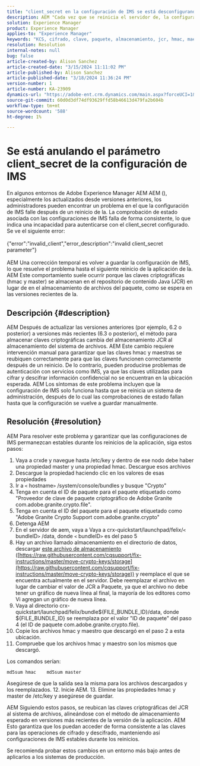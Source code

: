 ```yaml
---
title: "client_secret en la configuración de IMS se está desconfigurando"
description: AEM "Cada vez que se reinicia el servidor de, la configuración de IMS deja de funcionar y el usuario debe entrar en la configuración y volver a guardarla".
solution: Experience Manager
product: Experience Manager
applies-to: "Experience Manager"
keywords: "KCS, cifrado, clave, paquete, almacenamiento, jcr, hmac, maestro"
resolution: Resolution
internal-notes: null
bug: false
article-created-by: Alison Sanchez
article-created-date: "3/15/2024 11:11:02 PM"
article-published-by: Alison Sanchez
article-published-date: "3/18/2024 11:36:24 PM"
version-number: 1
article-number: KA-23909
dynamics-url: "https://adobe-ent.crm.dynamics.com/main.aspx?forceUCI=1&pagetype=entityrecord&etn=knowledgearticle&id=10374947-21e3-ee11-904c-6045bd006b25"
source-git-commit: 60d0d3df74df93629ffd58b46613d479fa2b604b
workflow-type: tm+mt
source-wordcount: '588'
ht-degree: 1%

---
```


# Se está anulando el parámetro client_secret de la configuración de IMS


En algunos entornos de Adobe Experience Manager AEM AEM (), especialmente los actualizados desde versiones anteriores, los administradores pueden encontrar un problema en el que la configuración de IMS falle después de un reinicio de la. La comprobación de estado asociada con las configuraciones de IMS falla de forma consistente, lo que indica una incapacidad para autenticarse con el client_secret configurado. Se ve el siguiente error:
<br><br>{&quot;error&quot;:&quot;invalid_client&quot;,&quot;error_description&quot;:&quot;invalid client_secret parameter&quot;}<br><br>
AEM Una corrección temporal es volver a guardar la configuración de IMS, lo que resuelve el problema hasta el siguiente reinicio de la aplicación de la. AEM Este comportamiento suele ocurrir porque las claves criptográficas (hmac y master) se almacenan en el repositorio de contenido Java (JCR) en lugar de en el almacenamiento de archivos del paquete, como se espera en las versiones recientes de la.

## Descripción {#description}


AEM Después de actualizar las versiones anteriores (por ejemplo, 6.2 o posterior) a versiones más recientes (6.3 o posterior), el método para almacenar claves criptográficas cambia del almacenamiento JCR al almacenamiento del sistema de archivos. AEM Este cambio requiere intervención manual para garantizar que las claves hmac y maestras se reubiquen correctamente para que las claves funcionen correctamente después de un reinicio. De lo contrario, pueden producirse problemas de autenticación con servicios como IMS, ya que las claves utilizadas para cifrar y descifrar información confidencial no se encuentran en la ubicación esperada. AEM Los síntomas de este problema incluyen que la configuración de IMS solo funciona hasta que se reinicia un sistema de administración, después de lo cual las comprobaciones de estado fallan hasta que la configuración se vuelve a guardar manualmente.


## Resolución {#resolution}


AEM Para resolver este problema y garantizar que las configuraciones de IMS permanezcan estables durante los reinicios de la aplicación, siga estos pasos:

1. Vaya a crxde y navegue hasta /etc/key y dentro de ese nodo debe haber una propiedad master y una propiedad hmac. Descargue esos archivos
2. Descargue la propiedad haciendo clic en los valores de esas propiedades
3. Ir a `<` hostname`>` /system/console/bundles y busque &quot;Crypto&quot;
4. Tenga en cuenta el ID de paquete para el paquete etiquetado como &quot;Proveedor de clave de paquete criptográfico de Adobe Granite com.adobe.granite.crypto.file&quot;.
5. Tenga en cuenta el ID del paquete para el paquete etiquetado como &quot;Adobe Granite Crypto Support com.adobe.granite.crypto&quot;
6. Detenga AEM
7. En el servidor de aem, vaya a Vaya a crx-quickstart/launchpad/felix/`<` bundleID`>` /data, donde `<` bundleID`>`  es del paso 5
8. Hay un archivo llamado almacenamiento en el directorio de datos, descargar [este archivo de almacenamiento](https://raw.githubusercontent.com/cqsupport/fix-instructions/master/move-crypto-keys/storage) ([https://raw.githubusercontent.com/cqsupport/fix-instructions/master/move-crypto-keys/storage](https://raw.githubusercontent.com/cqsupport/fix-instructions/master/move-crypto-keys/storage)) y reemplace el que se encuentra actualmente en el servidor. Debe reemplazar el archivo en lugar de cambiar el valor de JCR a Paquete, ya que el archivo no debe tener un gráfico de nueva línea al final, la mayoría de los editores como Vi agregan un gráfico de nueva línea.
9. Vaya al directorio crx-quickstart/launchpad/felix/bundle${FILE_BUNDLE_ID}/data, donde ${FILE_BUNDLE_ID} se reemplaza por el valor &quot;ID de paquete&quot; del paso 4 (el ID de paquete com.adobe.granite.crypto.file).
10. Copie los archivos hmac y maestro que descargó en el paso 2 a esta ubicación.
11. Compruebe que los archivos hmac y maestro son los mismos que descargó.

   Los comandos serían:




   ```
   md5sum hmac    md5sum master
   ```



   Asegúrese de que la salida sea la misma para los archivos descargados y los reemplazados.
12. Inicie AEM.
13. Elimine las propiedades hmac y master de /etc/key y asegúrese de guardar.


AEM Siguiendo estos pasos, se reubican las claves criptográficas del JCR al sistema de archivos, alineándose con el método de almacenamiento esperado en versiones más recientes de la versión de la aplicación. AEM Esto garantiza que los puedan acceder de forma consistente a las claves para las operaciones de cifrado y descifrado, manteniendo así configuraciones de IMS estables durante los reinicios.

Se recomienda probar estos cambios en un entorno más bajo antes de aplicarlos a los sistemas de producción.
